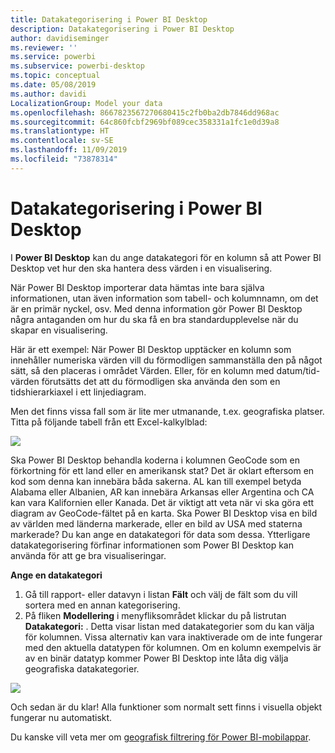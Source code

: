 ```yaml
---
title: Datakategorisering i Power BI Desktop
description: Datakategorisering i Power BI Desktop
author: davidiseminger
ms.reviewer: ''
ms.service: powerbi
ms.subservice: powerbi-desktop
ms.topic: conceptual
ms.date: 05/08/2019
ms.author: davidi
LocalizationGroup: Model your data
ms.openlocfilehash: 8667823567270680415c2fb0ba2db7846dd968ac
ms.sourcegitcommit: 64c860fcbf2969bf089cec358331a1fc1e0d39a8
ms.translationtype: HT
ms.contentlocale: sv-SE
ms.lasthandoff: 11/09/2019
ms.locfileid: "73878314"
---
```

# <a name="data-categorization-in-power-bi-desktop"></a>Datakategorisering i Power BI Desktop
I **Power BI Desktop** kan du ange datakategori för en kolumn så att Power BI Desktop vet hur den ska hantera dess värden i en visualisering.

När Power BI Desktop importerar data hämtas inte bara själva informationen, utan även information som tabell- och kolumnnamn, om det är en primär nyckel, osv.  Med denna information gör Power BI Desktop några antaganden om hur du ska få en bra standardupplevelse när du skapar en visualisering. 

Här är ett exempel: När Power BI Desktop upptäcker en kolumn som innehåller numeriska värden vill du förmodligen sammanställa den på något sätt, så den placeras i området Värden. Eller, för en kolumn med datum/tid-värden förutsätts det att du förmodligen ska använda den som en tidshierarkiaxel i ett linjediagram.

Men det finns vissa fall som är lite mer utmanande, t.ex. geografiska platser. Titta på följande tabell från ett Excel-kalkylblad:

![](media/desktop-data-categorization/datacategorizationtable.png)

Ska Power BI Desktop behandla koderna i kolumnen GeoCode som en förkortning för ett land eller en amerikansk stat?  Det är oklart eftersom en kod som denna kan innebära båda sakerna.  AL kan till exempel betyda Alabama eller Albanien, AR kan innebära Arkansas eller Argentina och CA kan vara Kalifornien eller Kanada. Det är viktigt att veta när vi ska göra ett diagram av GeoCode-fältet på en karta.  Ska Power BI Desktop visa en bild av världen med länderna markerade, eller en bild av USA med staterna markerade?  Du kan ange en datakategori för data som dessa. Ytterligare datakategorisering förfinar informationen som Power BI Desktop kan använda för att ge bra visualiseringar.  

**Ange en datakategori**

1. Gå till rapport- eller datavyn i listan **Fält** och välj de fält som du vill sortera med en annan kategorisering.
2. På fliken **Modellering** i menyfliksområdet klickar du på listrutan **Datakategori:** .  Detta visar listan med datakategorier som du kan välja för kolumnen.  Vissa alternativ kan vara inaktiverade om de inte fungerar med den aktuella datatypen för kolumnen.  Om en kolumn exempelvis är av en binär datatyp kommer Power BI Desktop inte låta dig välja geografiska datakategorier. 

![](media/desktop-data-categorization/datacategorization.gif)

Och sedan är du klar!  Alla funktioner som normalt sett finns i visuella objekt fungerar nu automatiskt.  

Du kanske vill veta mer om [geografisk filtrering för Power BI-mobilappar](desktop-mobile-geofiltering.md).


